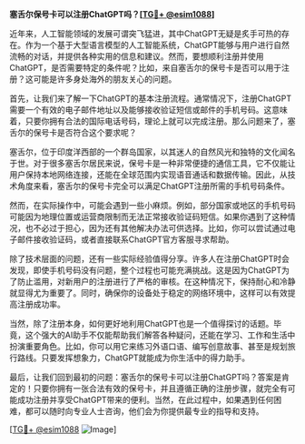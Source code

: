 **塞舌尔保号卡可以注册ChatGPT吗？[[TG💪+ @esim1088](https://t.me/s/esim1088)]**

近年来，人工智能领域的发展可谓突飞猛进，其中ChatGPT无疑是炙手可热的存在。作为一个基于大型语言模型的人工智能系统，ChatGPT能够与用户进行自然流畅的对话，并提供各种实用的信息和建议。然而，要想顺利注册并使用ChatGPT，是否需要特定的条件呢？比如，来自塞舌尔的保号卡是否可以用于注册？这可能是许多身处海外的朋友关心的问题。

首先，让我们来了解一下ChatGPT的基本注册流程。通常情况下，注册ChatGPT需要一个有效的电子邮件地址以及能够接收验证短信或邮件的手机号码。这意味着，只要你拥有合法的国际电话号码，理论上就可以完成注册。那么问题来了，塞舌尔的保号卡是否符合这个要求呢？

塞舌尔，位于印度洋西部的一个群岛国家，以其迷人的自然风光和独特的文化闻名于世。对于很多塞舌尔居民来说，保号卡是一种非常便捷的通信工具，它不仅能让用户保持本地网络连接，还能在全球范围内实现语音通话和数据传输。因此，从技术角度来看，塞舌尔的保号卡完全可以满足ChatGPT注册所需的手机号码条件。

然而，在实际操作中，可能会遇到一些小麻烦。例如，部分国家或地区的手机号码可能因为地理位置或运营商限制而无法正常接收验证码短信。如果你遇到了这种情况，也不必过于担心，因为还有其他解决办法可供选择。比如，你可以尝试通过电子邮件接收验证码，或者直接联系ChatGPT官方客服寻求帮助。

除了技术层面的问题，还有一些实际经验值得分享。许多人在注册ChatGPT时会发现，即使手机号码没有问题，整个过程也可能充满挑战。这是因为ChatGPT为了防止滥用，对新用户的注册进行了严格的审核。在这种情况下，保持耐心和冷静就显得尤为重要了。同时，确保你的设备处于稳定的网络环境中，这样可以有效提高注册成功率。

当然，除了注册本身，如何更好地利用ChatGPT也是一个值得探讨的话题。毕竟，这个强大的AI助手不仅能帮助我们解答各种疑问，还能在学习、工作和生活中扮演重要角色。比如，你可以用它来练习外语口语、编写创意故事、甚至是规划旅行路线。只要发挥想象力，ChatGPT就能成为你生活中的得力助手。

最后，让我们回到最初的问题：塞舌尔的保号卡可以注册ChatGPT吗？答案是肯定的！只要你拥有一张合法有效的保号卡，并且遵循正确的注册步骤，就完全有可能成功注册并享受ChatGPT带来的便利。当然，在此过程中，如果遇到任何困难，都可以随时向专业人士咨询，他们会为你提供最专业的指导和支持。

[[TG💪+ @esim1088](https://t.me/s/esim1088) ![Image](https://i.postimg.cc/4NQfJmqS/Snipaste-2025-05-13-00-14-12.png)]